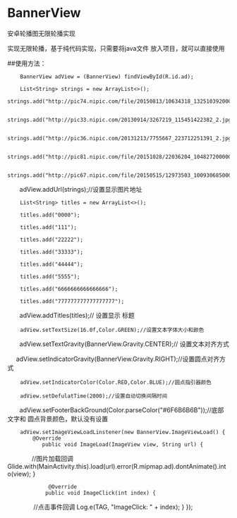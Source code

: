 # BannerView
安卓轮播图无限轮播实现

实现无限轮播，基于纯代码实现，只需要将java文件 放入项目，就可以直接使用

##使用方法：


        BannerView adView = (BannerView) findViewById(R.id.ad);

        List<String> strings = new ArrayList<>();
        strings.add("http://pic74.nipic.com/file/20150813/10634318_132510392000_2.jpg");
        
        strings.add("http://pic33.nipic.com/20130914/3267219_115451422382_2.jpg");
        
        strings.add("http://pic36.nipic.com/20131213/7755667_223712251391_2.jpg");
        
        strings.add("http://pic81.nipic.com/file/20151028/22036204_104827200000_2.jpg");
        
        strings.add("http://pic67.nipic.com/file/20150515/12973503_100930685000_2.jpg");
        
        adView.addUrl(strings);//设置显示图片地址
        
        List<String> titles = new ArrayList<>();
        
        titles.add("0000");
        
        titles.add("111");
        
        titles.add("22222");
        
        titles.add("33333");
        
        titles.add("44444");
        
        titles.add("5555");
        
        titles.add("6666666666666666");
        
        titles.add("777777777777777777");
        
        adView.addTitles(titles);// 设置显示 标题
        
        adView.setTextSize(16.0f,Color.GREEN);//设置文本字体大小和颜色

        adView.setTextGravity(BannerView.Gravity.CENTER);// 设置文本对齐方式

        adView.setIndicatorGravity(BannerView.Gravity.RIGHT);//设置圆点对齐方式

        adView.setIndicatorColor(Color.RED,Color.BLUE);//圆点指引器颜色

        adView.setDefulatTime(2000);//设置自动切换间隔时间
        
        
        adView.setFooterBackGround(Color.parseColor("#6F6B6B6B"));//底部文字和 圆点背景颜色，默认没有设置
        
        
        adView.setImageViewLoadLinstener(new BannerView.ImageViewLoad() {
            @Override
               public void ImageLoad(ImageView view, String url) {
               //图片加载回调
                  Glide.with(MainActivity.this).load(url).error(R.mipmap.ad).dontAnimate().into(view);
                }

                 @Override
                public void ImageClick(int index) {
                //点击事件回调
                    Log.e(TAG, "ImageClick: " + index);
                }
        });
